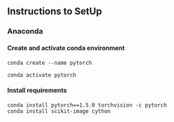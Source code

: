 ## Instructions to SetUp

### Anaconda

#### Create and activate conda environment
```
conda create --name pytorch

conda activate pytorch
```

#### Install requirements
```
conda install pytorch==1.5.0 torchvision -c pytorch
conda install scikit-image cython
```